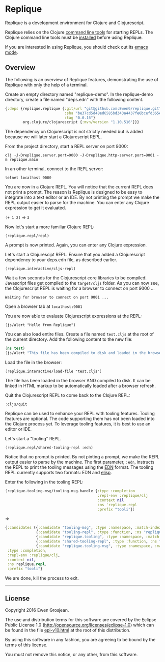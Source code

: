 # Replique

Replique is a development environment for Clojure and Clojurescript.

Replique relies on the Clojure [command line tools](https://clojure.org/guides/deps_and_cli) for starting REPLs.
The Clojure command line tools must be [installed](https://clojure.org/guides/getting_started#_clojure_installer_and_cli_tools) before using Replique.

If you are interested in using Replique, you should check out its [emacs mode](https://github.com/EwenG/replique.el).

## Overview

The following is an overview of Replique features, demonstrating the use of Replique with only the help of a terminal.

Create an empty directory named "replique-demo". In the replique-demo directory, create a file named "deps.edn" with the following content.

```clojure
{:deps {replique.replique {:git/url "git@github.com:EwenG/replique.git" 
                           :sha "be37cd5d48ed6585bd343a4437fe6bcefd365ec1"
                           :tag "0.0.16"}
        org.clojure/clojurescript {:mvn/version "1.10.516"}}}
```

The dependency on Clojurescript is not strictly needed but is added because we will later start a Clojurescript REPL.

From the project directory, start a REPL server on port 9000:

`clj -J-Dreplique.server.port=9000 -J-Dreplique.http-server.port=9001 -m replique.main`

In an other terminal, connect to the REPL server:

`telnet localhost 9000`

You are now in a Clojure REPL. You will notice that the current REPL does not print a prompt. The reason is Replique is designed to be easy to integrate into a text editor or an IDE. By not printing the prompt we make the REPL output easier to parse for the machine.
You can enter any Clojure expression to get it evaluated.

`(+ 1 2)`
=> `3`

Now let's start a more familiar Clojure REPL:

`(replique.repl/repl)`

A prompt is now printed. Again, you can enter any Clojure expression.

Let's start a Clojurescipt REPL. Ensure that you added a Clojurescript dependency to your deps.edn file, as described earlier.

`(replique.interactive/cljs-repl)`

Wait a few seconds for the Clojurescript core libraries to be compiled. Javascript files get compiled to the `target/cljs` folder. As you can now see, the Clojurescript REPL is waiting for a browser to connect on port 9000 ...

`Waiting for browser to connect on port 9001 ...`

Open a browser tab at `localhost:9001`

You are now able to evaluate Clojurescript expressions at the REPL:

`(js/alert "Hello from Replique")`

You can also load entire files. Create a file named `test.cljs` at the root of the current directory. Add the following content to the new file:

```clojure
(ns test)
(js/alert "This file has been compiled to disk and loaded in the browser")
```

Load the file in the browser:

`(replique.interactive/load-file "test.cljs")`

The file has been loaded in the browser AND compiled to disk. It can be linked in HTML markup to be automatically loaded after a browser refresh.

Quit the Clojurescript REPL to come back to the Clojure REPL:

`:cljs/quit`

Replique can be used to enhance your REPL with tooling features. Tooling features are optional. The code supporting them has not been loaded into the Clojure process yet. To leverage tooling features, it is best to use an editor or IDE.

Let's start a "tooling" REPL.

`(replique.repl/shared-tooling-repl :edn)`

Notice that no prompt is printed. By not pinting a prompt, we make the REPL output easier to parse by the machine. The first parameter, `:edn`, instructs the REPL to print the tooling messages using the [EDN](https://github.com/edn-format/edn) format. The tooling REPL currently supports two formats: EDN and [elisp](https://en.wikipedia.org/wiki/Emacs_Lisp).

Enter the following in the tooling REPL:

```clojure
(replique.tooling-msg/tooling-msg-handle {:type :completion 
                                          :repl-env :replique/clj
                                          :context nil
                                          :ns 'replique.repl
                                          :prefix "tooli"})
```
=> 

```clojure
{:candidates ({:candidate "tooling-msg", :type :namespace, :match-index 5} 
              {:candidate "tooling-repl", :type :function, :ns "replique.repl", :match-index 5} 
              {:candidate "replique.tooling", :type :namespace, :match-index 14} 
              {:candidate "shared-tooling-repl", :type :function, :ns "replique.repl", :match-index 12} 
              {:candidate "replique.tooling-msg", :type :namespace, :match-index 14}),
 :type :completion,
 :repl-env :replique/clj,
 :context nil,
 :ns replique.repl,
 :prefix "tooli"}
```

We are done, kill the process to exit.

---

## License

Copyright 2016 Ewen Grosjean.

The use and distribution terms for this software are covered by the
Eclipse Public License 1.0 (http://opensource.org/licenses/eclipse-1.0)
which can be found in the file [epl-v10.html](epl-v10.html) at the root of this distribution.

By using this software in any fashion, you are agreeing to be bound by
the terms of this license.

You must not remove this notice, or any other, from this software.

